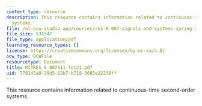 ```yaml
---
content_type: resource
description: This resource contains information related to continuous-time second-order
  systems.
file: /ol-ocw-studio-app/courses/res-6-007-signals-and-systems-spring-2011/778145a920d552b7b7193685e22238ff_MITRES_6_007S11_lec21.pdf
file_size: 531547
file_type: application/pdf
learning_resource_types: []
license: https://creativecommons.org/licenses/by-nc-sa/4.0/
ocw_type: OCWFile
resourcetype: Document
title: MITRES_6_007S11_lec21.pdf
uid: 778145a9-20d5-52b7-b719-3685e22238ff
---
```

This resource contains information related to continuous-time second-order systems.